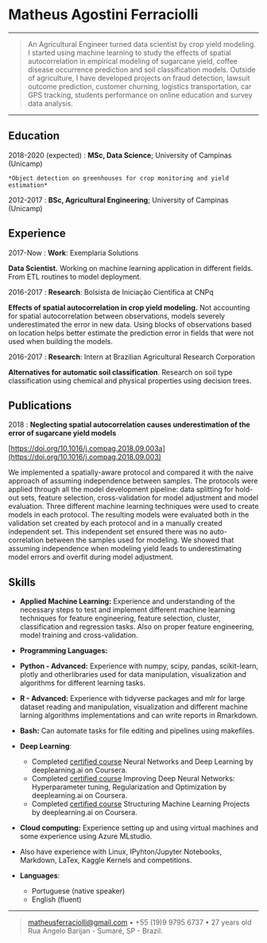 Matheus Agostini Ferraciolli
============

----

> An Agricultural Engineer turned data scientist by crop yield modeling.
I started using machine learning to study the effects of spatial autocorrelation in empirical modeling of sugarcane yield, coffee disease occurrence prediction and soil classification models.
Outside of agriculture, I have developed projects on fraud detection, lawsuit outcome prediction, customer churning, logistics transportation, car GPS tracking, students performance on online education and survey data analysis.



----

Education
---------

2018-2020 (expected)
:   **MSc, Data Science**; University of Campinas (Unicamp)

    *Object detection on greenhouses for crop monitoring and yield estimation*

2012-2017
:   **BSc, Agricultural Engineering**; University of Campinas (Unicamp)


Experience
----------

2017-Now
:   **Work**: Exemplaria Solutions

**Data Scientist.** Working on machine learning application in different fields. From ETL routines to model deployment.

2016-2017
:   **Research**: Bolsista de Iniciação Científica at CNPq

**Effects of spatial autocorrelation in crop yield modeling.** Not accounting for spatial autocorrelation between observations, models severely underestimated the error in new data. Using blocks of observations based on location helps better estimate the prediction error in fields that were not used when building the models.

2016-2017
:   **Research**: Intern at Brazilian Agricultural Research Corporation

**Alternatives for automatic soil classification**. Research on soil type classification using chemical and physical properties using decision trees.

Publications
-------------
2018
:   **Neglecting spatial autocorrelation causes underestimation of the error of sugarcane yield models**

[https://doi.org/10.1016/j.compag.2018.09.003a](https://doi.org/10.1016/j.compag.2018.09.003)

We implemented a spatially-aware protocol and compared it with the naive approach of assuming independence between samples. The protocols were applied through all the model development pipeline: data splitting for hold-out sets, feature selection, cross-validation for model adjustment and model evaluation. Three different machine learning techniques were used to create models in each protocol. The resulting models were evaluated both in the validation set created by each protocol and in a manually created independent set. This independent set ensured there was no auto-correlation between the samples used for modeling. We showed that assuming independence when modeling yield leads to underestimating model errors and overfit during model adjustment.

Skills
--------------------

* **Applied Machine Learning:** Experience and understanding of the necessary steps to test and implement different machine learning techniques for feature engineering, feature selection, cluster, classification and regression tasks. Also on proper feature engineering, model training and cross-validation.

* **Programming Languages:**

*  **Python - Advanced:** Experience with numpy, scipy, pandas, scikit-learn, plotly and otherlibraries
   used for data manipulation, visualization and algorithms for different learning tasks.


  * **R - Advanced:** Experience with tidyverse packages and mlr for large dataset reading
     and manipulation, visualization and different machine larning algorithms
     implementations and can write reports in Rmarkdown.

  * **Bash:** Can automate tasks for file editing and pipelines using makefiles.

* **Deep Learning**:

   * Completed [certified course](https://www.coursera.org/account/accomplishments/certificate/E5SPX38BK37K) Neural Networks and Deep Learning by deeplearning.ai on Coursera.
   * Completed [certified course](https://www.coursera.org/account/accomplishments/certificate/CRVJ4DR5D855) Improving Deep Neural Networks: Hyperparameter tuning, Regularization and Optimization by deeplearning.ai on Coursera.
   * Completed [certified course](https://www.coursera.org/account/accomplishments/certificate/FE3ET79HJTY7) Structuring Machine Learning Projects by deeplearning.ai on Coursera.


* **Cloud computing:** Experience setting up and using virtual machines and some experience using Azure MLstudio.

* Also have experience with Linux, IPyhton/Jupyter Notebooks, Markdown, LaTex, Kaggle Kernels and competitions.

* **Languages**:

     * Portuguese (native speaker)
     * English (fluent)

----

> <matheusferraciolli@gmail.com> • +55 (19)9 9795 6737 • 27 years old\
> Rua Angelo Barijan - Sumaré, SP - Brazil.
